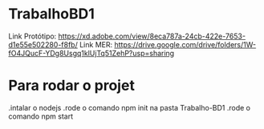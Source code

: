 # TrabalhoBD1

Link Protótipo: https://xd.adobe.com/view/8eca787a-24cb-422e-7653-d1e55e502280-f8fb/
Link MER: https://drive.google.com/drive/folders/1W-fO4JQucF-YDg8Usgq1klUjTq51ZehP?usp=sharing
# Para rodar  o projet
.intalar o nodejs
.rode o comando npm init na pasta Trabalho-BD1
.rode o comando npm start
